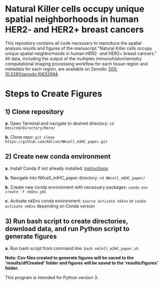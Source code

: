 # Natural Killer cells occupy unique spatial neighborhoods in human HER2- and HER2+ breast cancers

This repository contains all code necessary to reproduce the spatial analysis results and figures of the manuscript "Natural Killer cells occupy unique spatial neighborhoods in human HER2- and HER2+ breast cancers." All data, including the output of the multiplex immunohistochemistry computational imaging processing workflow for each tissue region and metadata for each region, are available on Zenodo: [DOI: 10.5281/zenodo.10632694](https://doi.org/10.5281/zenodo.10632694).

# Steps to Create Figures

## 1) Clone repository

**a.** Open Terminal and navigate to desired directory: `cd Desired/Directory/Here/`

**b.** Clone repo: `git clone https://github.com/kblise/NKcell_mIHC_paper.git`

## 2) Create new conda environment

**a.** Install Conda if not already installed: [Instructions](https://conda.io/projects/conda/en/latest/user-guide/install/index.html)

**b.** Navigate into NKcell_mIHC_paper directory: `cd NKcell_mIHC_paper/`

**b.** Create new conda environment with necessary packages: `conda env create -f nkEnv.yml`

**c.** Activate nkEnv conda environment: `source activate nkEnv` or `conda activate nkEnv` depending on Conda version

## 3) Run bash script to create directories, download data, and run Python script to generate figures

**a.** Run bash script from command line: `bash nkCell_mIHC_paper.sh`

**Note: Csv files created to generate figures will be saved to the 'results/dfCreated' folder and figures will be saved to the 'results/figures' folder.**

This program is intended for Python version 3.
